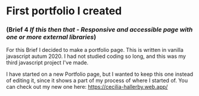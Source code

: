 # First portfolio I created
### (Brief 4 *If this then that - Responsive and accessible page with one or more external libraries*)

For this Brief I decided to make a portfolio page. This is written in vanilla javascript autum 2020. I had not studied coding so long, and this was my third javascript project I've made.

I have started on a new Portfolio page, but I wanted to keep this one instead of editing it, since it shows a part of my process of where I started of. You can check out my new one here: https://cecilia-hallerby.web.app/


